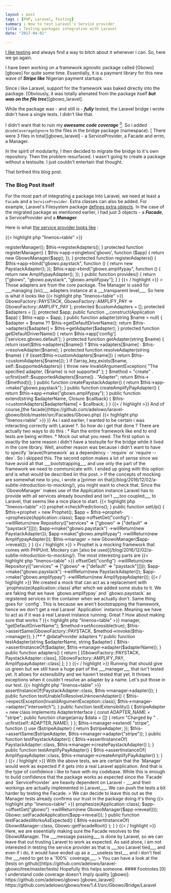 ```yaml
---

layout : post
tags : [PHP, Laravel, Testing]
summary : How to test Laravel's Service provider
title : Testing packages integration with Laravel
date: "2017-04-01"

---
```


[I like testing](/tags#testing) and always find a way to bitch about it whenever i can. So, here we go again.

I have been working on a framework agnostic package called [Gbowo][gbowo] for quite some time.
Essentially, it is a payment library for this new wave of ___Stripe like___ Nigerian payment startups.

Since i like Laravel, support for the framework was baked directly into the package.
[Obviously, it was totally alienated from the package itself ___but was on the file tree___][gbowo_laravel].

While the package was - and still is - ___fully___ tested, the Laravel bridge i wrote didn't have a single tests.
I didn't like that.

I didn't want that to ruin my ___awesome code coverage___ [<sup>0</sup>](#footnotes).
So i added `@codeCoverageIgnore` to the files in the bridge package (namespace). [
There were 3 files in total][gbowo_laravel] - a ServiceProvider, a Facade and errm, a Manager.

In the spirit of modularity, I then decided to migrate the bridge to it's own repository.
Then the problem resurfaced. I wasn't going to create a package without a testsuite. I just couldn't entertain that thought.

That birthed this blog post.

### The Blog Post itself

For the most part of integrating a package into Laravel, we need at least a `Facade` and a `ServiceProvider`.
Extra classes can also be added. For example, Laravel's Filesystem package [defines extra objects](https://github.com/laravel/framework/blob/5.4/src/Illuminate/Filesystem).
In the case of the migrated package as mentioned earlier, i had just 3 objects - a ___Facade___, a ServiceProvider and a ___Manager___.

Here is what [the service provider looks like](https://github.com/adelowo/laravel-gbowo/blob/f1cdba26f98c52668a0ab207afce848497bf531a/src/GbowoServiceProvider.php) :

{{< highlight php "linenos=table"  >}}
<?php

namespace Gbowo\Bridge\Laravel;

use Illuminate\Support\ServiceProvider;
use Gbowo\Adapter\Paystack\PaystackAdapter;
use Gbowo\Adapter\Amplifypay\AmplifypayAdapter;

class GbowoServiceProvider extends ServiceProvider
{

    protected $defer = true;

    public function register()
    {
        $this->registerManager();
        $this->registerAdapters();
    }

    protected function registerManager()
    {
        $this->app->singleton('gbowo', function ($app) {
            return new GbowoManager($app);
        });
    }

    protected function registerAdapters()
    {
        $this->app->bind("gbowo.paystack", function () {
            return new PaystackAdapter();
        });

        $this->app->bind("gbowo.amplifypay", function () {
            return new AmplifypayAdapter();
        });

    }

    public function provides()
    {
        return ["gbowo", "gbowo.paystack", "gbowo.amplifypay"];
    }
}

{{< / highlight >}}

> Those adapters are from the core package.

The Manager is used for ___managing (sic)___ adapters instance at a ___transparent level___. So here is what it looks like


{{< highlight php "linenos=table"  >}}
<?php

namespace Gbowo\Bridge\Laravel;

use Closure;
use Gbowo\GbowoFactory;
use InvalidArgumentException;
use Illuminate\Contracts\Foundation\Application;

class GbowoManager
{

    protected static $supportedAdapters = [
        GbowoFactory::PAYSTACK => GbowoFactory::PAYSTACK,
        GbowoFactory::AMPLIFY_PAY => GbowoFactory::AMPLIFY_PAY
    ];

    protected $customAdapters = [];

    protected $adapters = [];

    protected $app;

    public function __construct(Application $app)
    {
        $this->app = $app;
    }

    public function adapter(string $name = null)
    {
        $adapter = $name ?? $this->getDefaultDriverName();

        return $this->adapters[$adapter] = $this->getAdapter($adapter);
    }

    protected function getDefaultDriverName()
    {
        return $this->app['config']['services.gbowo.default'];
    }

    protected function getAdapter(string $name)
    {
        return isset($this->adapters[$name]) ? $this->adapters[$name] : $this->resolveAdapter($name);
    }

    protected function resolveAdapter(string $name)
    {
        if (isset($this->customAdapters[$name])) {
            return $this->customAdapters[$name]();
        }

        if (!array_key_exists($name, self::$supportedAdapters)) {
            throw new InvalidArgumentException(
                "The specified adapter, {$name} is not supported"
            );
        }

        $method = "create" . ucfirst(self::$supportedAdapters[$name]) . "Adapter";

        return $this->{$method}();
    }

    public function createPaystackAdapter()
    {
        return $this->app->make("gbowo.paystack");
    }

    public function createAmplifyPayAdapter()
    {
        return $this->app->make("gbowo.amplifypay");
    }

    public function extend(string $adapterName, Closure $callback)
    {
        $this->customAdapters[$adapterName] = $callback;
    }
}
{{< / highlight >}}

And of course,[the facade](https://github.com/adelowo/laravel-gbowo/blob/master/src/Facades/Gbowo.php)


{{< highlight php "linenos=table"  >}}
<?php

namespace Gbowo\Bridge\Laravel\Facades;

use Illuminate\Support\Facades\Facade;

class Gbowo extends Facade
{
    protected static function getFacadeAccessor()
    {
        return 'gbowo';
    }
}

{{< / highlight >}}


As i said earlier, I wanted to be certain i was interacting correctly with Laravel ?. So how do i get that done ? There are actually two ways to do this :

* Run the entire framework like end to end tests are being written.
* Mock out what you need.

The first option is exactly the same reason i didn't have a testsuite for the bridge while it lived in the core library.
Well, another reason was because i didn't want to have to specify `laravel/framework` as a dependency - `require` or `require --dev`. So i skipped this.

The second option makes a lot of sense since we have avoid all that ___bootstrapping___ and use only the part of the framework we need to communicate with.
I ended up going with this option and is what would be described iin this post.

> If the concepts of mocking are somewhat new to you, i wrote a [primer on that](/blog/2016/12/02/a-subtle-introduction-to-mocking/), you might want to check that.

Since the `GbowoManager` makes use of the Application instance Laravel has to provide with all services already bounded and isn't ___too coupled___ to Laravel,
that seems like a nice place to start.

{{< highlight php "linenos=table"  >}}
<?php

namespace Gbowo\Bridge\Laravel\Tests;

use InvalidArgumentException;
use Gbowo\Adapter\Amplifypay\AmplifypayAdapter;
use Gbowo\Adapter\Paystack\PaystackAdapter;
use Gbowo\Bridge\Laravel\GbowoManager;
use Gbowo\Contract\Adapter\AdapterInterface;
use Gbowo\GbowoFactory;
use Illuminate\Config\Repository;
use Illuminate\Foundation\Application;
use PHPUnit\Framework\TestCase;
use Prophecy\Argument;
use Prophecy\Prophet;

class GbowoManagerTest extends TestCase
{

    protected $manager;

    protected $prophet;

    public function tearDown()
    {
        $this->prophet->checkPredictions();
    }

    public function setUp()
    {
        $this->prophet = new Prophet();

        $app = $this->prophet->prophesize(Application::class);

        $app->offsetGet("config")
            ->willReturn(new Repository(["services" => ["gbowo" => ["default" => "paystack"]]]));

        $app->make("gbowo.paystack")
            ->willReturn(new PaystackAdapter());

        $app->make("gbowo.amplifypay")
            ->willReturn(new AmplifypayAdapter());

        $this->manager = new GbowoManager($app->reveal());
    }

}

{{< / highlight >}}



> Prophet is a mocking framework that comes with PHPUnit. Mockery can [also be used](/blog/2016/12/02/a-subtle-introduction-to-mocking/).

The most interesting parts are

{{< highlight php "linenos=table"  >}}
<?php

        $app->offsetGet("config")
            ->willReturn(new Repository(["services" => ["gbowo" => ["default" => "paystack"]]]));

        $app->make("gbowo.paystack")
            ->willReturn(new PaystackAdapter());

        $app->make("gbowo.amplifypay")
            ->willReturn(new AmplifypayAdapter());


{{< / highlight >}}

We created a mock that can act as a replacement with `prophesize(Application::class)`after which we added some stubs to it.

We are faking that we have `gbowo.amplifypay` and `gbowo.paystack` as registered services in the container when we actually don't.
Same thing goes for `config`. This is because we aren't bootstrapping the framework, hence we don't get a real Laravel `Application` instance.
Meaning we have to act as if it was a real Laravel instance running.

Great ? How about making sure that works ?

{{< highlight php "linenos=table"  >}}
<?php

class GbowoManagerTest extends TestCase
{

   //previous code


    public function testDefaultDriverNameIsCorrectlyDetermined()
    {
    	//This test is just to make sure the method returns what is expected.
    	//Hack ???
        $method = new \ReflectionMethod($this->manager, "getDefaultDriverName");
        $method->setAccessible(true);

        $this->assertSame(GbowoFactory::PAYSTACK, $method->invoke($this->manager));
    }


    /**
     * @dataProvider adapters
     */
    public function testAdapter(string $adapterName, string $adapter)
    {
        $this->assertInstanceOf($adapter, $this->manager->adapter($adapterName));
    }

    public function adapters()
    {
        return [
            [GbowoFactory::PAYSTACK, PaystackAdapter::class],
            [GbowoFactory::AMPLIFY_PAY, AmplifypayAdapter::class]
        ];
    }

}

{{< / highlight >}}


Running that should give us green but we still have a huge part of the ___manager___ that isn't tested yet.
It allows for extensibility and we haven't tested that yet. It throws exceptions when it couldn't resolve an adapter by a name. Let's put those in our test.

{{< highlight php "linenos=table"  >}}
<?php

class GbowoManagerTest extends TestCase
{
    //previous code


    public function testFetchesTheDefaultAdapterImplementation()
    {
        //The setup method defines the default adapter as "paystack", so we expect the paystack adapter
        $this->assertInstanceOf(PaystackAdapter::class, $this->manager->adapter());
    }

    public function testUnableToResolveUnknownAdapter()
    {
        $this->expectException(InvalidArgumentException::class);

        $this->manager->adapter("interswitch");
    }

    public function testExtensibility()
    {
        $stripeAdapter = new class implements AdapterInterface
        {
            const ADAPTER_NAME = "stripe";

            public function charge(array $data = [])
            {
                return "Charged by " . ucfirst(self::ADAPTER_NAME);
            }
        };

        $this->manager->extend(
            "stripe",
            function () use ($stripeAdapter) {
                return $stripeAdapter;
            });

        $this->assertSame($stripeAdapter, $this->manager->adapter("stripe"));
    }

    public function testPaystackAdapter()
    {
        $this->assertInstanceOf(
            PaystackAdapter::class,
            $this->manager->createPaystackAdapter()
        );
    }

    public function testAmplifyPayAdapter()
    {
        $this->assertInstanceOf(
            AmplifypayAdapter::class,
            $this->manager->createAmplifyPayAdapter()
        );
    }

}

{{< / highlight >}}


With the above tests, we are certain that the `Manager` would work as expected if it gets into a real Laravel application.
And that is the type of confidence i like to have with my codebase.

While this is enough to build confidence that the package works as expected since the `Facade` and `ServiceProvider` are heavily dependent on
Laravel - ___and their workings are actually implemented in Laravel___. We can push the tests a bit harder by testing the Facade.

> We can decide to leave this out as the Manager tests already confirms our trust in the package doing it's thing

{{< highlight php "linenos=table"  >}}
<?php

namespace Gbowo\Bridge\Laravel\Tests;

use Gbowo\Bridge\Laravel\Facades\Gbowo;
use Gbowo\Bridge\Laravel\GbowoManager;
use Illuminate\Foundation\Application;
use PHPUnit\Framework\TestCase;

class GbowoTest extends TestCase
{

    public function setUp()
    {
        $app = $this->prophesize(Application::class);

        $app->offsetGet("gbowo")
            ->willReturn(new GbowoManager($app->reveal()));

        Gbowo::setFacadeApplication($app->reveal());
    }

    public function testFacadesWorksAsExpected()
    {
        $this->assertInstanceOf(
            GbowoManager::class,
            Gbowo::getFacadeRoot()
        );
    }
}

{{< / highlight >}}

Here, we are eseentially making sure the Facade resolves to the GbowoManager.
The ___message passing___ is done by Laravel, so we can leave that out trusting Laravel to work as expected.

As said alone, i am not interested in testing the service provider as that is ___too Laravel tied___ and even if i do,
it would have ended up as a ___useless test___ and i don't feel the ___need to get to a `100%` coverage___.

> You can have a look at the [tests on github](https://github.com/adelowo/laravel-gbowo/tree/master/tests)

Hopefully this helps someone.

#### Footnotes

[0] I understand code coverage doesn't imply quality


[gbowo]: https://github.com/adelowo/gbowo
[gbowo_laravel]: https://github.com/adelowo/gbowo/tree/1.4.1/src/Gbowo/Bridge/Laravel


